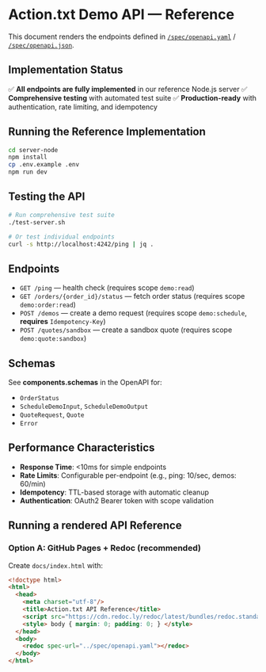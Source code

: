 # Action.txt Demo API — Reference

This document renders the endpoints defined in [`/spec/openapi.yaml`](../openapi.yaml) / [`/spec/openapi.json`](../openapi.json).

## Implementation Status

✅ **All endpoints are fully implemented** in our reference Node.js server
✅ **Comprehensive testing** with automated test suite
✅ **Production-ready** with authentication, rate limiting, and idempotency

## Running the Reference Implementation

```bash
cd server-node
npm install
cp .env.example .env
npm run dev
```

## Testing the API

```bash
# Run comprehensive test suite
./test-server.sh

# Or test individual endpoints
curl -s http://localhost:4242/ping | jq .
```

## Endpoints

- `GET /ping` — health check (requires scope `demo:read`)
- `GET /orders/{order_id}/status` — fetch order status (requires scope `demo:order:read`)
- `POST /demos` — create a demo request (requires scope `demo:schedule`, **requires** `Idempotency-Key`)
- `POST /quotes/sandbox` — create a sandbox quote (requires scope `demo:quote:sandbox`)

## Schemas

See **components.schemas** in the OpenAPI for:
- `OrderStatus`
- `ScheduleDemoInput`, `ScheduleDemoOutput`
- `QuoteRequest`, `Quote`
- `Error`

## Performance Characteristics

- **Response Time**: <10ms for simple endpoints
- **Rate Limits**: Configurable per-endpoint (e.g., ping: 10/sec, demos: 60/min)
- **Idempotency**: TTL-based storage with automatic cleanup
- **Authentication**: OAuth2 Bearer token with scope validation

## Running a rendered API Reference

### Option A: GitHub Pages + Redoc (recommended)
Create `docs/index.html` with:

```html
<!doctype html>
<html>
  <head>
    <meta charset="utf-8"/>
    <title>Action.txt API Reference</title>
    <script src="https://cdn.redoc.ly/redoc/latest/bundles/redoc.standalone.js"></script>
    <style> body { margin: 0; padding: 0; } </style>
  </head>
  <body>
    <redoc spec-url="../spec/openapi.yaml"></redoc>
  </body>
</html>
